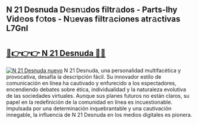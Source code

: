 ## N 21 Desnuda D𝚎sn𝚞dos filtr𝚊dos - Parts-lhy Vid𝚎os f𝚘tos - N𝚞evas filtr𝚊ciones atr𝚊ctivas L7GnI

# <h2><a href="http://mb1b9l.tromn.icu/?c=N+21+Desnuda">🔗👉👉👉 N 21 Desnuda 🔗🔗</a></h2>

[![N 21 Desnuda nuevo](https://i.imgur.com/pEAQMta.gif)](http://mb1b9l.tromn.icu/?c=N+21+Desnuda)
N 21 Desnuda, una personalidad multifacética y provocativa, desafía la descripción fácil. Su innovador estilo de comunicación en línea ha cautivado y enfurecido a los espectadores, encendiendo debates sobre ética, individualidad y la naturaleza evolutiva de las sociedades virtuales. Aunque sus planes futuros no están claros, su papel en la redefinición de la comunidad en línea es incuestionable. Impulsada por una determinación inquebrantable y una cautivación innegable, la influencia de N 21 Desnuda en los medios digitales es pionera.
